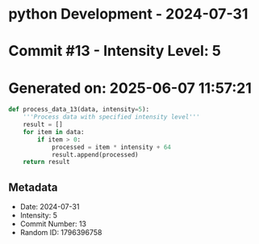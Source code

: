 ﻿# python Development - 2024-07-31
# Commit #13 - Intensity Level: 5
# Generated on: 2025-06-07 11:57:21
```python
def process_data_13(data, intensity=5):
    '''Process data with specified intensity level'''
    result = []
    for item in data:
        if item > 0:
            processed = item * intensity + 64
            result.append(processed)
    return result
```
## Metadata
- Date: 2024-07-31
- Intensity: 5
- Commit Number: 13
- Random ID: 1796396758
